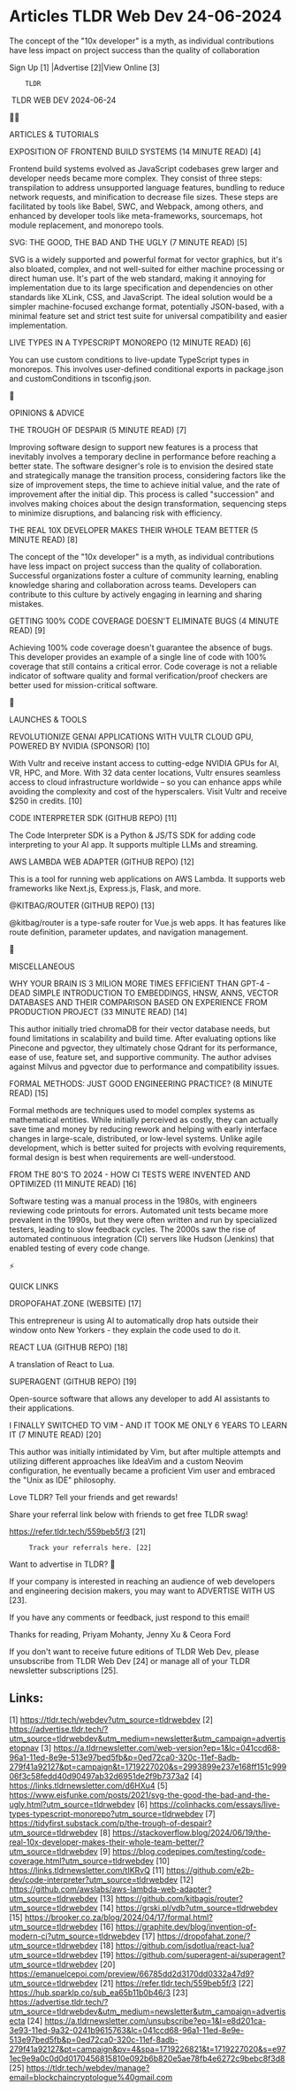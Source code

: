 # Articles TLDR Web Dev 24-06-2024

The concept of the "10x developer" is a myth, as individual
contributions have less impact on project success than the quality of
collaboration  

 Sign Up [1] |Advertise [2]|View Online [3] 

		TLDR 

 TLDR WEB DEV 2024-06-24

🧑‍💻 

ARTICLES & TUTORIALS

 EXPOSITION OF FRONTEND BUILD SYSTEMS (14 MINUTE READ) [4] 

 Frontend build systems evolved as JavaScript codebases grew larger
and developer needs became more complex. They consist of three steps:
transpilation to address unsupported language features, bundling to
reduce network requests, and minification to decrease file sizes.
These steps are facilitated by tools like Babel, SWC, and Webpack,
among others, and enhanced by developer tools like meta-frameworks,
sourcemaps, hot module replacement, and monorepo tools. 

 SVG: THE GOOD, THE BAD AND THE UGLY (7 MINUTE READ) [5] 

 SVG is a widely supported and powerful format for vector graphics,
but it's also bloated, complex, and not well-suited for either machine
processing or direct human use. It's part of the web standard, making
it annoying for implementation due to its large specification and
dependencies on other standards like XLink, CSS, and JavaScript. The
ideal solution would be a simpler machine-focused exchange format,
potentially JSON-based, with a minimal feature set and strict test
suite for universal compatibility and easier implementation. 

 LIVE TYPES IN A TYPESCRIPT MONOREPO (12 MINUTE READ) [6] 

 You can use custom conditions to live-update TypeScript types in
monorepos. This involves user-defined conditional exports in
package.json and customConditions in tsconfig.json. 

🧠 

OPINIONS & ADVICE

 THE TROUGH OF DESPAIR (5 MINUTE READ) [7] 

 Improving software design to support new features is a process that
inevitably involves a temporary decline in performance before reaching
a better state. The software designer's role is to envision the
desired state and strategically manage the transition process,
considering factors like the size of improvement steps, the time to
achieve initial value, and the rate of improvement after the initial
dip. This process is called "succession" and involves making choices
about the design transformation, sequencing steps to minimize
disruptions, and balancing risk with efficiency. 

 THE REAL 10X DEVELOPER MAKES THEIR WHOLE TEAM BETTER (5 MINUTE READ)
[8] 

 The concept of the "10x developer" is a myth, as individual
contributions have less impact on project success than the quality of
collaboration. Successful organizations foster a culture of community
learning, enabling knowledge sharing and collaboration across teams.
Developers can contribute to this culture by actively engaging in
learning and sharing mistakes. 

 GETTING 100% CODE COVERAGE DOESN'T ELIMINATE BUGS (4 MINUTE READ) [9]


 Achieving 100% code coverage doesn't guarantee the absence of bugs.
This developer provides an example of a single line of code with 100%
coverage that still contains a critical error. Code coverage is not a
reliable indicator of software quality and formal verification/proof
checkers are better used for mission-critical software. 

🚀 

LAUNCHES & TOOLS

 REVOLUTIONIZE GENAI APPLICATIONS WITH VULTR CLOUD GPU, POWERED BY
NVIDIA (SPONSOR) [10] 

 With Vultr and receive instant access to cutting-edge NVIDIA GPUs for
AI, VR, HPC, and More. With 32 data center locations, Vultr ensures
seamless access to cloud infrastructure worldwide – so you can
enhance apps while avoiding the complexity and cost of the
hyperscalers. Visit Vultr and receive $250 in credits. [10] 

 CODE INTERPRETER SDK (GITHUB REPO) [11] 

 The Code Interpreter SDK is a Python & JS/TS SDK for adding code
interpreting to your AI app. It supports multiple LLMs and streaming. 

 AWS LAMBDA WEB ADAPTER (GITHUB REPO) [12] 

 This is a tool for running web applications on AWS Lambda. It
supports web frameworks like Next.js, Express.js, Flask, and more. 

 @KITBAG/ROUTER (GITHUB REPO) [13] 

 @kitbag/router is a type-safe router for Vue.js web apps. It has
features like route definition, parameter updates, and navigation
management. 

🎁 

MISCELLANEOUS

 WHY YOUR BRAIN IS 3 MILION MORE TIMES EFFICIENT THAN GPT-4 - DEAD
SIMPLE INTRODUCTION TO EMBEDDINGS, HNSW, ANNS, VECTOR DATABASES AND
THEIR COMPARISON BASED ON EXPERIENCE FROM PRODUCTION PROJECT (33
MINUTE READ) [14] 

 This author initially tried chromaDB for their vector database needs,
but found limitations in scalability and build time. After evaluating
options like Pinecone and pgvector, they ultimately chose Qdrant for
its performance, ease of use, feature set, and supportive community.
The author advises against Milvus and pgvector due to performance and
compatibility issues. 

 FORMAL METHODS: JUST GOOD ENGINEERING PRACTICE? (8 MINUTE READ) [15] 

 Formal methods are techniques used to model complex systems as
mathematical entities. While initially perceived as costly, they can
actually save time and money by reducing rework and helping with early
interface changes in large-scale, distributed, or low-level systems.
Unlike agile development, which is better suited for projects with
evolving requirements, formal design is best when requirements are
well-understood. 

 FROM THE 80'S TO 2024 - HOW CI TESTS WERE INVENTED AND OPTIMIZED (11
MINUTE READ) [16] 

 Software testing was a manual process in the 1980s, with engineers
reviewing code printouts for errors. Automated unit tests became more
prevalent in the 1990s, but they were often written and run by
specialized testers, leading to slow feedback cycles. The 2000s saw
the rise of automated continuous integration (CI) servers like Hudson
(Jenkins) that enabled testing of every code change. 

⚡ 

QUICK LINKS

 DROPOFAHAT.ZONE (WEBSITE) [17] 

 This entrepreneur is using AI to automatically drop hats outside
their window onto New Yorkers - they explain the code used to do it. 

 REACT LUA (GITHUB REPO) [18] 

 A translation of React to Lua. 

 SUPERAGENT (GITHUB REPO) [19] 

 Open-source software that allows any developer to add AI assistants
to their applications. 

 I FINALLY SWITCHED TO VIM - AND IT TOOK ME ONLY 6 YEARS TO LEARN IT
(7 MINUTE READ) [20] 

 This author was initially intimidated by Vim, but after multiple
attempts and utilizing different approaches like IdeaVim and a custom
Neovim configuration, he eventually became a proficient Vim user and
embraced the "Unix as IDE" philosophy. 

Love TLDR? Tell your friends and get rewards!

 Share your referral link below with friends to get free TLDR swag! 

 https://refer.tldr.tech/559beb5f/3 [21] 

		 Track your referrals here. [22] 

Want to advertise in TLDR? 📰

 If your company is interested in reaching an audience of web
developers and engineering decision makers, you may want to ADVERTISE
WITH US [23]. 

 If you have any comments or feedback, just respond to this email! 

Thanks for reading, 
Priyam Mohanty, Jenny Xu & Ceora Ford 

If you don't want to receive future editions of TLDR Web Dev, please
unsubscribe from TLDR Web Dev [24] or manage all of your TLDR
newsletter subscriptions [25]. 

 

Links:
------
[1] https://tldr.tech/webdev?utm_source=tldrwebdev
[2] https://advertise.tldr.tech/?utm_source=tldrwebdev&utm_medium=newsletter&utm_campaign=advertisetopnav
[3] https://a.tldrnewsletter.com/web-version?ep=1&lc=041ccd68-96a1-11ed-8e9e-513e97bed5fb&p=0ed72ca0-320c-11ef-8adb-279f41a92127&pt=campaign&t=1719227020&s=2993899e237e168ff151c99906f3c58fedd40d90497ab32d6951de2f9b7373a2
[4] https://links.tldrnewsletter.com/d6HXu4
[5] https://www.eisfunke.com/posts/2021/svg-the-good-the-bad-and-the-ugly.html?utm_source=tldrwebdev
[6] https://colinhacks.com/essays/live-types-typescript-monorepo?utm_source=tldrwebdev
[7] https://tidyfirst.substack.com/p/the-trough-of-despair?utm_source=tldrwebdev
[8] https://stackoverflow.blog/2024/06/19/the-real-10x-developer-makes-their-whole-team-better/?utm_source=tldrwebdev
[9] https://blog.codepipes.com/testing/code-coverage.html?utm_source=tldrwebdev
[10] https://links.tldrnewsletter.com/tIKRvQ
[11] https://github.com/e2b-dev/code-interpreter?utm_source=tldrwebdev
[12] https://github.com/awslabs/aws-lambda-web-adapter?utm_source=tldrwebdev
[13] https://github.com/kitbagjs/router?utm_source=tldrwebdev
[14] https://grski.pl/vdb?utm_source=tldrwebdev
[15] https://brooker.co.za/blog/2024/04/17/formal.html?utm_source=tldrwebdev
[16] https://graphite.dev/blog/invention-of-modern-ci?utm_source=tldrwebdev
[17] https://dropofahat.zone/?utm_source=tldrwebdev
[18] https://github.com/jsdotlua/react-lua?utm_source=tldrwebdev
[19] https://github.com/superagent-ai/superagent?utm_source=tldrwebdev
[20] https://emanuelcepoi.com/preview/66785dd2d3170dd0332a47d9?utm_source=tldrwebdev
[21] https://refer.tldr.tech/559beb5f/3
[22] https://hub.sparklp.co/sub_ea65b11b0b46/3
[23] https://advertise.tldr.tech/?utm_source=tldrwebdev&utm_medium=newsletter&utm_campaign=advertisecta
[24] https://a.tldrnewsletter.com/unsubscribe?ep=1&l=e8d201ca-3e93-11ed-9a32-0241b9615763&lc=041ccd68-96a1-11ed-8e9e-513e97bed5fb&p=0ed72ca0-320c-11ef-8adb-279f41a92127&pt=campaign&pv=4&spa=1719226821&t=1719227020&s=e971ec9e9a0c0d0d0170456815810e092b6b820e5ae78fb4e6272c9bebc8f3d8
[25] https://tldr.tech/webdev/manage?email=blockchaincryptologue%40gmail.com